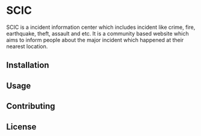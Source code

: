 # SCIC

SCIC is a incident information center which includes incident like crime, fire, earthquake, theft, assault and etc. It is a community based website which aims to inform people about the major incident which happened at their nearest location.

## Installation


## Usage


## Contributing


## License
